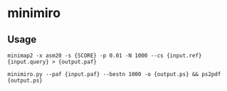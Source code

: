# minimiro



## Usage
```
minimap2 -x asm20 -s {SCORE} -p 0.01 -N 1000 --cs {input.ref} {input.query} > {output.paf}

minimiro.py --paf {input.paf} --bestn 1000 -o {output.ps} && ps2pdf {output.ps}
```


